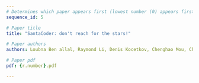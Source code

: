```yaml
---
# Determines which paper appears first (lowest number (0) appears first)
sequence_id: 5

# Paper title
title: "SantaCoder: don't reach for the stars!"

# Paper authors
authors: Loubna Ben allal, Raymond Li, Denis Kocetkov, Chenghao Mou, Christopher Akiki, Carlos Muñoz Ferrandis, Niklas Muennighoff, Mayank Mishra, Alex Gu, Manan Dey, Logesh Kumar Umapathi, Carolyn Jane Anderson, Yangtian Zi, Hailey Schoelkopf, Sergey Troshin, Dmitry Abulkhanov, Michael Lappert, Francesco De Toni, Qian Liu, Shamik Bose, Terry Yue Zhuo, Ian Yu, Paulo Villegas, Bernardo Garcia del Rio, Marco Zocca, Sourab Mangrulkar, Urvashi Bhattacharyya, Joel Lamy-Poirier, Huu Nguyen, David Lansky, Danish Contractor, Jia LI, Dzmitry Bahdanau, Yacine Jernite, Sean Hughes, Daniel Fried, Arjun Guha, Harm de Vries, Leandro Von Werra (Best Paper)

# Paper pdf
pdf: {r.number}.pdf

---
```

